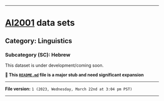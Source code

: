 
***

# [AI2001](https://github.com/seanpm2001/AI2001/) data sets

## Category: Linguistics

### Subcategory (SC): Hebrew

This dataset is under development/coming soon.

**🌱️ This [`README.md`](/README.md) file is a major stub and need significant expansion**

***

**File version:** `1 (2023, Wednesday, March 22nd at 3:04 pm PST)`

***
